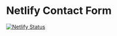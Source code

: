 # Netlify Contact Form

[![Netlify Status](https://api.netlify.com/api/v1/badges/9a2ecf73-c163-48a6-b58d-04c47a596970/deploy-status)](https://app.netlify.com/sites/contact-me-form/deploys)
